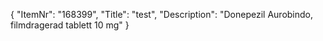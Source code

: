{
  "ItemNr": "168399",
  "Title": "test",
  "Description": "Donepezil Aurobindo, filmdragerad tablett 10 mg"
}